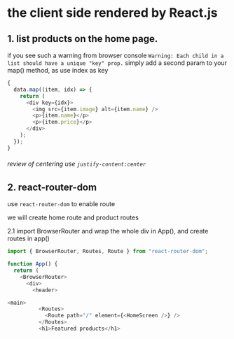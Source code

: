 # the client side rendered by React.js

## 1. list products on the home page.

if you see such a warning from browser console `Warning: Each child in a list should have a unique "key" prop.`
simply add a second param to your map() method, as use index as key

```javascript
{
  data.map((item, idx) => {
    return (
      <div key={idx}>
        <img src={item.image} alt={item.name} />
        <p>{item.name}</p>
        <p>{item.price}</p>
      </div>
    );
  });
}
```

###### review of centering use `justify-content:center`

## 2. react-router-dom

use `react-router-dom` to enable route

we will create home route and product routes

2.1 import BrowserRouter and wrap the whole div in App(), and create routes in app()

```javascript
import { BrowserRouter, Routes, Route } from "react-router-dom";

function App() {
  return (
    <BrowserRouter>
      <div>
        <header>

<main>
          <Routes>
            <Route path="/" element={<HomeScreen />} />
          </Routes>
          <h1>Featured products</h1>
```
